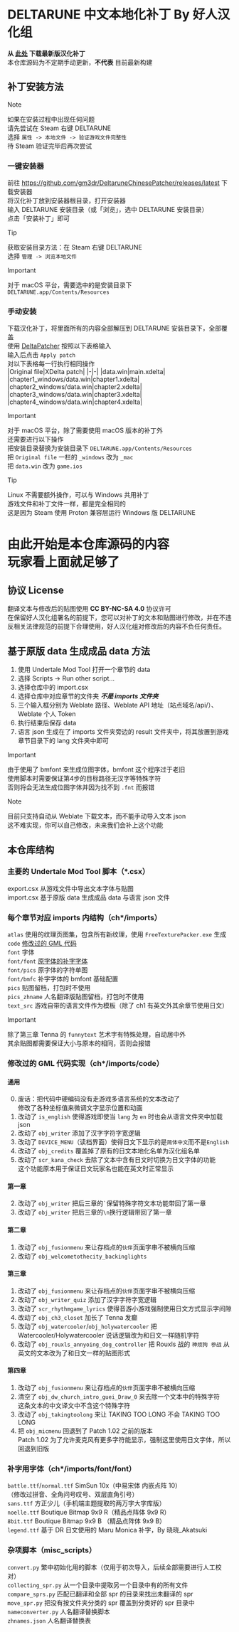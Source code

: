 # DELTARUNE 中文本地化补丁 By 好人汉化组
**从 [此处](https://github.com/gm3dr/DeltaruneChinese/releases/latest) 下载最新版汉化补丁**<br>
本仓库源码为不定期手动更新，**不代表** 目前最新构建

## 补丁安装方法
> [!NOTE]
> 如果在安装过程中出现任何问题<br>
> 请先尝试在 Steam 右键 DELTARUNE<br>
> 选择 `属性 -> 本地文件 -> 验证游戏文件完整性`<br>
> 待 Steam 验证完毕后再次尝试
### 一键安装器
前往 https://github.com/gm3dr/DeltaruneChinesePatcher/releases/latest 下载安装器<br>
将汉化补丁放到安装器根目录，打开安装器<br>
输入 DELTARUNE 安装目录（或「浏览」，选中 DELTARUNE 安装目录）<br>
点击「安装补丁」即可
> [!TIP]
> 获取安装目录方法：在 Steam 右键 DELTARUNE<br>
> 选择 `管理 -> 浏览本地文件`

> [!IMPORTANT]  
> 对于 macOS 平台，需要选中的是安装目录下 `DELTARUNE.app/Contents/Resources`
### 手动安装
下载汉化补丁，将里面所有的内容全部解压到 DELTARUNE 安装目录下，全部覆盖<br>
使用 [DeltaPatcher](https://github.com/marco-calautti/DeltaPatcher) 按照以下表格输入<br>
输入后点击 `Apply patch`<br>
对以下表格每一行执行相同操作<br>
|Original file|XDelta patch|
|-|-|
|data.win|main.xdelta|
|chapter1_windows/data.win|chapter1.xdelta|
|chapter2_windows/data.win|chapter2.xdelta|
|chapter3_windows/data.win|chapter3.xdelta|
|chapter4_windows/data.win|chapter4.xdelta|

> [!IMPORTANT]  
> 对于 macOS 平台，除了需要使用 macOS 版本的补丁外<br>
> 还需要进行以下操作<br>
> 把安装目录替换为安装目录下 `DELTARUNE.app/Contents/Resources` <br>
> 把 `Original file` 一栏的 `_windows` 改为 `_mac` <br>
> 把 `data.win` 改为 `game.ios`

> [!TIP]
> Linux 不需要额外操作，可以与 Windows 共用补丁<br>
> 游戏文件和补丁文件一样，都是完全相同的<br>
> 这是因为 Steam 使用 Proton 兼容层运行 Windows 版 DELTARUNE
# 由此开始是本仓库源码的内容<br>玩家看上面就足够了
## 协议 License
翻译文本与修改后的贴图使用 **CC BY-NC-SA 4.0** 协议许可<br>
在保留好人汉化组署名的前提下，您可以对补丁的文本和贴图进行修改，并在不违反相关法律规范的前提下合理使用，好人汉化组对修改后的内容不负任何责任。
## 基于原版 data 生成成品 data 方法
1. 使用 Undertale Mod Tool 打开一个章节的 data
2. 选择 Scripts -> Run other script...
3. 选择仓库中的 import.csx
4. 选择仓库中对应章节的文件夹 ***不是 imports 文件夹***
5. 三个输入框分别为 Weblate 路径、Weblate API 地址（站点域名/api/）、Weblate 个人 Token
6. 执行结束后保存 data
7. 语言 json 生成在了 imports 文件夹旁边的 result 文件夹中，将其放置到游戏章节目录下的 lang 文件夹中即可
> [!IMPORTANT]  
> 由于使用了 bmfont 来生成位图字体，bmfont 这个程序过于老旧<br>
> 使用脚本时需要保证第4步的目标路径无汉字等特殊字符<br>
> 否则将会无法生成位图字体并因为找不到 `.fnt` 而报错

> [!NOTE]  
> 目前只支持自动从 Weblate 下载文本，而不能手动导入文本 json<br>
> 这不难实现，你可以自己修改，未来我们会补上这个功能
## 本仓库结构
### 主要的 Undertale Mod Tool 脚本（*.csx）
export.csx 从游戏文件中导出文本字体与贴图<br>
import.csx 基于原版 data 生成成品 data 与语言 json 文件
### 每个章节对应 imports 内结构（ch*/imports）
`atlas` 使用的纹理页图集，包含所有新纹理，使用 `FreeTexturePacker.exe` 生成<br>
`code` [修改过的 GML 代码](#%E4%BF%AE%E6%94%B9%E8%BF%87%E7%9A%84-gml-%E4%BB%A3%E7%A0%81%E5%AE%9E%E7%8E%B0chimportscode)<br>
`font` 字体<br>
`font/font` [原字体的补字字体](#%E8%A1%A5%E5%AD%97%E7%94%A8%E5%AD%97%E4%BD%93chimportsfontfont)<br>
`font/pics` 原字体的字符单图<br>
`font/bmfc` 补字字体的 bmfont 基础配置<br>
`pics` 贴图留档，打包时不使用<br>
`pics_zhname` 人名翻译版贴图留档，打包时不使用<br>
`text_src` 游戏自带的语言文件作为模板（除了 ch1 有英文外其余章节使用日文）
> [!IMPORTANT]  
> 除了第三章 Tenna 的 `funnytext` 艺术字有特殊处理，自动居中外<br>
> 其余贴图都需要保证大小与原本的相同，否则会报错
### 修改过的 GML 代码实现（ch*/imports/code）
#### 通用
0. 废话：把代码中硬编码没有走游戏多语言系统的文本改动了<br>修改了各种坐标值来微调文字显示位置和动画
1. 改动了 `is_english` 使得游戏即使当 `lang` 为 `en` 时也会从语言文件夹中加载 json
2. 改动了 `obj_writer` 添加了汉字字符字宽逻辑
3. 改动了 `DEVICE_MENU`（读档界面）使得日文下显示的是`简体中文`而不是`English`
4. 改动了 `obj_credits` 覆盖掉了原有的日文本地化名单为汉化组名单
5. 改动了 `scr_kana_check` 去除了文本中含有日文时切换为日文字体的功能<br>
这个功能原本用于保证日文玩家名也能在英文时正常显示
#### 第一章
2. 改动了 `obj_writer` 把后三章的``` ` ```保留特殊字符文本功能带回了第一章
3. 改动了 `obj_writer` 把后三章的`\n`换行逻辑带回了第一章
#### 第二章
1. 改动了 `obj_fusionmenu` 来让存档点的`伙伴`页面字串不被横向压缩
2. 改动了 `obj_welcometothecity_backinglights` 
#### 第三章
1. 改动了 `obj_fusionmenu` 来让存档点的`伙伴`页面字串不被横向压缩
2. 改动了 `obj_writer_quiz` 添加了汉字字符字宽逻辑
3. 改动了 `scr_rhythmgame_lyrics` 使得音游小游戏强制使用日文方式显示字间隙
4. 改动了 `obj_ch3_closet` 加长了 Tenna 发癫
5. 改动了 `obj_watercooler`/`obj_holywatercooler` 把 Watercooler/Holywatercooler 说话逻辑改为和日文一样随机字符
6. 改动了 `obj_rouxls_annyoing_dog_controller` 把 Rouxls 战的 `神烦狗 参战` 从英文的文本改为了和日文一样的贴图形式
#### 第四章
1. 改动了 `obj_fusionmenu` 来让存档点的`伙伴`页面字串不被横向压缩
2. 清空了 `obj_dw_church_intro_guei_Draw_0` 来去除一个文本中的特殊字符<br>这条文本的中文译文中不含这个特殊字符
3. 改动了 `obj_takingtoolong` 来让 TAKING TOO LONG 不会 TAKING TOO LONG
4. 把 `obj_micmenu` 回退到了 Patch 1.02 之前的版本<br>
Patch 1.02 为了允许麦克风有更多字符能显示，强制这里使用日文字体，所以回退到旧版
### 补字用字体（ch*/imports/font/font）
`battle.ttf`/`normal.ttf` SimSun 10x（中易宋体 内嵌点阵 10）<br>（修改过拼音、全角问号叹号、双层直角引号）<br>
`sans.ttf` 方正少儿（手机端主题提取的两万字大字库版）<br>
`noelle.ttf` Boutique Bitmap 9x9 R（精品点阵体 9x9 R）<br>
`8bit.ttf` Boutique Bitmap 9x9 B （精品点阵体 9x9 B）<br>
`legend.ttf` 基于 DR 日文使用的 Maru Monica 补字，By 晓晓_Akatsuki
### 杂项脚本（misc_scripts）
`convert.py` 繁中初始化用的脚本（仅用于初次导入，后续全部需要进行人工校对）<br>
`collecting_spr.py` 从一个目录中提取另一个目录中有的所有文件<br>
`compare_sprs.py` 匹配已翻译和全部 spr 的目录来找出未翻译的 spr<br>
`move_spr.py` 把没有按文件夹分类的 spr 覆盖到分类好的 spr 目录中<br>
`nameconverter.py` 人名翻译替换脚本<br>
`zhnames.json` 人名翻译替换表